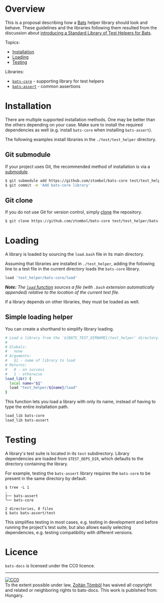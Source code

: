 # Overview

This is a proposal describing how a [Bats][bats] helper library should
look and behave. These guidelines and the libraries following them
resulted from the discussion about [introducing a Standard Library of
Test Helpers for Bats][bats-pr-110].

Topics:
- [Installation](#installation)
- [Loading](#loading)
- [Testing](#testing)

Libraries:
- [`bats-core`][bats-core] - supporting library for test helpers
- [`bats-assert`][bats-assert] - common assertions


# Installation

There are multiple supported installation methods. One may be better
than the others depending on your case. Make sure to install the
required dependencies as well (e.g. install `bats-core` when installing
`bats-assert`).

The following examples install libraries in the `./test/test_helper`
directory.


## Git submodule

If your project uses Git, the recommended method of installation is via
a [submodule][git-book-submod].

```sh
$ git submodule add https://github.com/ztombol/bats-core test/test_helper
$ git commit -m 'Add bats-core library'
```


## Git clone

If you do not use Git for version control, simply
[clone][git-book-clone] the repository.

```sh
$ git clone https://github.com/ztombol/bats-core test/test_helper/bats-core
```


# Loading

A library is loaded by sourcing the `load.bash` file in its main
directory.

Assuming that libraries are installed in `./test_helper`, adding the
following line to a test file in the current directory loads the
`bats-core` library.

```sh
load 'test_helper/bats-core/load'
```

***Note:*** *The [`load` function][bats-load] sources a file (with
`.bash` extension automatically appended) relative to the location of
the current test file.*

If a library depends on other libraries, they must be loaded as well.


## Simple loading helper

You can create a shorthand to simplify library loading.

```sh
# Load a library from the `${BATS_TEST_DIRNAME}/test_helper' directory.
#
# Globals:
#   none
# Arguments:
#   $1 - name of library to load
# Returns:
#   0 - on success
#   1 - otherwise
load_lib() {
  local name="$1"
  load "test_helper/${name}/load"
}
```

This function lets you load a library with only its name, instead of
having to type the entire installation path.

```sh
load_lib bats-core
load_lib bats-assert
```


# Testing

A library's test suite is located in its `test` subdirectory. Library
dependencies are loaded from `$TEST_DEPS_DIR`, which defaults to the
directory containing the library.

For example, testing the `bats-assert` library requires the `bats-core`
to be present in the same directory by default.

```
$ tree -L 1
.
├── bats-assert
└── bats-core

2 directories, 0 files
$ bats bats-assert/test
```

This simplifies testing in most cases, e.g. testing in development and
before running the project's test suite, but also allows easily
selecting dependencies, e.g. testing compatibility with different
versions.


# Licence

`bats-docs` is licensed under the CC0 licence.

- - - - - - - - - - - - - - - - - - - - - - - - - - - - - - - - - - - -

<!-- BEGIN GENERATED with https://creativecommons.org/choose/zero/ -->

<p xmlns:dct="http://purl.org/dc/terms/" xmlns:vcard="http://www.w3.org/2001/vcard-rdf/3.0#">
  <a rel="license"
     href="http://creativecommons.org/publicdomain/zero/1.0/">
    <img src="http://i.creativecommons.org/p/zero/1.0/88x31.png" style="border-style: none;" alt="CC0" />
  </a>
  <br />
  To the extent possible under law,
  <a rel="dct:publisher"
     href="https://github.com/ztombol">
    <span property="dct:title">Zoltán Tömböl</span></a>
  has waived all copyright and related or neighboring rights to
  <span property="dct:title">bats-docs</span>.
This work is published from:
<span property="vcard:Country" datatype="dct:ISO3166"
      content="HU" about="https://github.com/ztombol">
  Hungary</span>.
</p>

<!-- END GENERATED -->


<!-- REFERENCES -->

[bats]: https://github.com/sstephenson/bats
[bats-pr-110]: https://github.com/sstephenson/bats/pull/110 
[bats-core]: https://github.com/ztombol/bats-core
[bats-assert]: https://github.com/ztombol/bats-assert
[git-book-submod]: https://git-scm.com/book/en/v2/Git-Tools-Submodules
[git-book-clone]: https://git-scm.com/book/en/v2/Git-Basics-Getting-a-Git-Repository#Cloning-an-Existing-Repository
[bats-load]: https://github.com/sstephenson/bats#load-share-common-code
